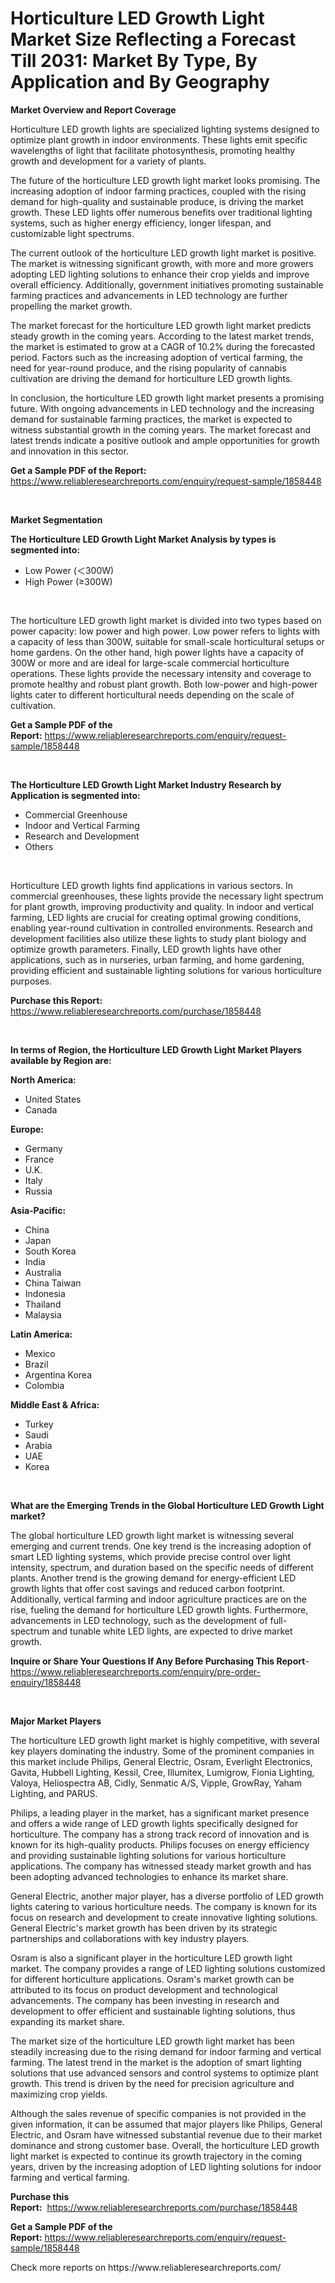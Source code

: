 <p><h1>Horticulture LED Growth Light Market Size Reflecting a Forecast Till 2031: Market By Type, By Application and By Geography</h1></p><p><strong>Market Overview and Report Coverage</strong></p>
<p><p>Horticulture LED growth lights are specialized lighting systems designed to optimize plant growth in indoor environments. These lights emit specific wavelengths of light that facilitate photosynthesis, promoting healthy growth and development for a variety of plants.</p><p>The future of the horticulture LED growth light market looks promising. The increasing adoption of indoor farming practices, coupled with the rising demand for high-quality and sustainable produce, is driving the market growth. These LED lights offer numerous benefits over traditional lighting systems, such as higher energy efficiency, longer lifespan, and customizable light spectrums.</p><p>The current outlook of the horticulture LED growth light market is positive. The market is witnessing significant growth, with more and more growers adopting LED lighting solutions to enhance their crop yields and improve overall efficiency. Additionally, government initiatives promoting sustainable farming practices and advancements in LED technology are further propelling the market growth.</p><p>The market forecast for the horticulture LED growth light market predicts steady growth in the coming years. According to the latest market trends, the market is estimated to grow at a CAGR of 10.2% during the forecasted period. Factors such as the increasing adoption of vertical farming, the need for year-round produce, and the rising popularity of cannabis cultivation are driving the demand for horticulture LED growth lights.</p><p>In conclusion, the horticulture LED growth light market presents a promising future. With ongoing advancements in LED technology and the increasing demand for sustainable farming practices, the market is expected to witness substantial growth in the coming years. The market forecast and latest trends indicate a positive outlook and ample opportunities for growth and innovation in this sector.</p></p>
<p><strong>Get a Sample PDF of the Report:</strong> <a href="https://www.reliableresearchreports.com/enquiry/request-sample/1858448">https://www.reliableresearchreports.com/enquiry/request-sample/1858448</a></p>
<p>&nbsp;</p>
<p><strong>Market Segmentation</strong></p>
<p><strong>The Horticulture LED Growth Light Market Analysis by types is segmented into:</strong></p>
<p><ul><li>Low Power (＜300W)</li><li>High Power (≥300W)</li></ul></p>
<p>&nbsp;</p>
<p><p>The horticulture LED growth light market is divided into two types based on power capacity: low power and high power. Low power refers to lights with a capacity of less than 300W, suitable for small-scale horticultural setups or home gardens. On the other hand, high power lights have a capacity of 300W or more and are ideal for large-scale commercial horticulture operations. These lights provide the necessary intensity and coverage to promote healthy and robust plant growth. Both low-power and high-power lights cater to different horticultural needs depending on the scale of cultivation.</p></p>
<p><strong>Get a Sample PDF of the Report:</strong>&nbsp;<a href="https://www.reliableresearchreports.com/enquiry/request-sample/1858448">https://www.reliableresearchreports.com/enquiry/request-sample/1858448</a></p>
<p>&nbsp;</p>
<p><strong>The Horticulture LED Growth Light Market Industry Research by Application is segmented into:</strong></p>
<p><ul><li>Commercial Greenhouse</li><li>Indoor and Vertical Farming</li><li>Research and Development</li><li>Others</li></ul></p>
<p>&nbsp;</p>
<p><p>Horticulture LED growth lights find applications in various sectors. In commercial greenhouses, these lights provide the necessary light spectrum for plant growth, improving productivity and quality. In indoor and vertical farming, LED lights are crucial for creating optimal growing conditions, enabling year-round cultivation in controlled environments. Research and development facilities also utilize these lights to study plant biology and optimize growth parameters. Finally, LED growth lights have other applications, such as in nurseries, urban farming, and home gardening, providing efficient and sustainable lighting solutions for various horticulture purposes.</p></p>
<p><strong>Purchase this Report:</strong>&nbsp; <a href="https://www.reliableresearchreports.com/purchase/1858448">https://www.reliableresearchreports.com/purchase/1858448</a></p>
<p>&nbsp;</p>
<p><strong>In terms of Region, the Horticulture LED Growth Light Market Players available by Region are:</strong></p>
<p>
    <p> <strong> North America: </strong>
        <ul>
            <li>United States</li>
            <li>Canada</li>
        </ul>
        </p> 
    <p> <strong> Europe: </strong>
        <ul>
            <li>Germany</li>
            <li>France</li>
            <li>U.K.</li>
            <li>Italy</li>
            <li>Russia</li>
        </ul>
        </p> 
    <p> <strong> Asia-Pacific: </strong>
        <ul>
            <li>China</li>
            <li>Japan</li>
            <li>South Korea</li>
            <li>India</li>
            <li>Australia</li>
            <li>China Taiwan</li>
            <li>Indonesia</li>
            <li>Thailand</li>
            <li>Malaysia</li>
        </ul>
        </p> 
    <p> <strong> Latin America: </strong>
        <ul>
            <li>Mexico</li>
            <li>Brazil</li>
            <li>Argentina Korea</li>
            <li>Colombia</li>
        </ul>
        </p> 
    <p> <strong> Middle East & Africa: </strong>
        <ul>
            <li>Turkey</li>
            <li>Saudi</li>
            <li>Arabia</li>
            <li>UAE</li>
            <li>Korea</li>
        </ul>
    </p>
    </p>
<p>&nbsp;</p>
<p><strong>What are the Emerging Trends in the Global Horticulture LED Growth Light market?</strong></p>
<p><p>The global horticulture LED growth light market is witnessing several emerging and current trends. One key trend is the increasing adoption of smart LED lighting systems, which provide precise control over light intensity, spectrum, and duration based on the specific needs of different plants. Another trend is the growing demand for energy-efficient LED growth lights that offer cost savings and reduced carbon footprint. Additionally, vertical farming and indoor agriculture practices are on the rise, fueling the demand for horticulture LED growth lights. Furthermore, advancements in LED technology, such as the development of full-spectrum and tunable white LED lights, are expected to drive market growth.</p></p>
<p><strong>Inquire or Share Your Questions If Any Before Purchasing This Report</strong>- <a href="https://www.reliableresearchreports.com/enquiry/pre-order-enquiry/1858448">https://www.reliableresearchreports.com/enquiry/pre-order-enquiry/1858448</a></p>
<p>&nbsp;</p>
<p><strong>Major Market Players</strong></p>
<p><p>The horticulture LED growth light market is highly competitive, with several key players dominating the industry. Some of the prominent companies in this market include Philips, General Electric, Osram, Everlight Electronics, Gavita, Hubbell Lighting, Kessil, Cree, Illumitex, Lumigrow, Fionia Lighting, Valoya, Heliospectra AB, Cidly, Senmatic A/S, Vipple, GrowRay, Yaham Lighting, and PARUS.</p><p>Philips, a leading player in the market, has a significant market presence and offers a wide range of LED growth lights specifically designed for horticulture. The company has a strong track record of innovation and is known for its high-quality products. Philips focuses on energy efficiency and providing sustainable lighting solutions for various horticulture applications. The company has witnessed steady market growth and has been adopting advanced technologies to enhance its market share.</p><p>General Electric, another major player, has a diverse portfolio of LED growth lights catering to various horticulture needs. The company is known for its focus on research and development to create innovative lighting solutions. General Electric's market growth has been driven by its strategic partnerships and collaborations with key industry players.</p><p>Osram is also a significant player in the horticulture LED growth light market. The company provides a range of LED lighting solutions customized for different horticulture applications. Osram's market growth can be attributed to its focus on product development and technological advancements. The company has been investing in research and development to offer efficient and sustainable lighting solutions, thus expanding its market share.</p><p>The market size of the horticulture LED growth light market has been steadily increasing due to the rising demand for indoor farming and vertical farming. The latest trend in the market is the adoption of smart lighting solutions that use advanced sensors and control systems to optimize plant growth. This trend is driven by the need for precision agriculture and maximizing crop yields.</p><p>Although the sales revenue of specific companies is not provided in the given information, it can be assumed that major players like Philips, General Electric, and Osram have witnessed substantial revenue due to their market dominance and strong customer base. Overall, the horticulture LED growth light market is expected to continue its growth trajectory in the coming years, driven by the increasing adoption of LED lighting solutions for indoor farming and vertical farming.</p></p>
<p><strong>Purchase this Report:</strong>&nbsp;&nbsp;<a href="https://www.reliableresearchreports.com/purchase/1858448">https://www.reliableresearchreports.com/purchase/1858448</a></p>
<p></p>
<p><strong>Get a Sample PDF of the Report:</strong>&nbsp;<a href="https://www.reliableresearchreports.com/enquiry/request-sample/1858448">https://www.reliableresearchreports.com/enquiry/request-sample/1858448</a></p>
<p>Check more reports on https://www.reliableresearchreports.com/</p>